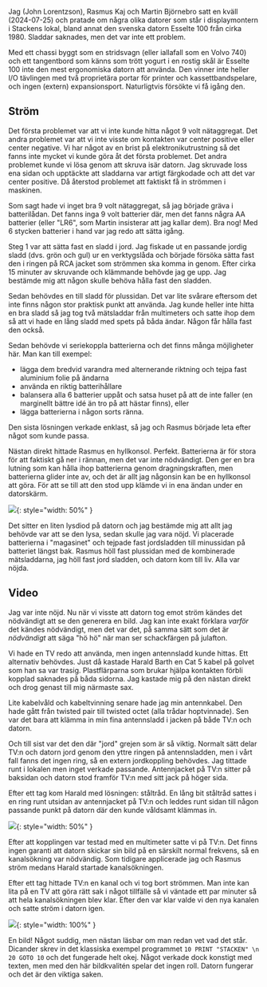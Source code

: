 <!--
.. title: Nej, jag vill inte vänta tills vi har rätt sladdar.
.. slug: esselte-hack
.. date: 2024-08-29 18:30 CEST
.. description: Esselte datorn från displaymontern får nytt liv.
.. category: 2024
-->

Jag (John Lorentzson), Rasmus Kaj och Martin Björnebro satt en kväll
(2024-07-25) och pratade om några olika datorer som står i
displaymontern i Stackens lokal, bland annat den svenska datorn
Esselte 100 från cirka 1980. Sladdar saknades, men det var inte ett
problem.

<!-- TEASER_END -->

Med ett chassi byggt som en stridsvagn (eller iallafall som en Volvo
740) och ett tangentbord som känns som trött yogurt i en rostig skål
är Esselte 100 inte den mest ergonomiska datorn att använda. Den
vinner inte heller I/O tävlingen med två proprietära portar för
printer och kassettbandspelare, och ingen (extern)
expansionsport. Naturligtvis försökte vi få igång den.

## Ström

Det första problemet var att vi inte kunde hitta något 9 volt
nätaggregat. Det andra problemet var att vi inte visste om kontakten
var center positive eller center negative. Vi har något av en brist på
elektronikutrustning så det fanns inte mycket vi kunde göra åt det
första problemet. Det andra problemet kunde vi lösa genom att skruva
isär datorn. Jag skruvade loss ena sidan och upptäckte att sladdarna
var artigt färgkodade och att det var center positive. Då återstod
problemet att faktiskt få in strömmen i maskinen.

Som sagt hade vi inget bra 9 volt nätaggregat, så jag började gräva i
batterilådan. Det fanns inga 9 volt batterier där, men det fanns några
AA batterier (eller "LR6", som Martin insisterar att jag kallar
dem). Bra nog! Med 6 stycken batterier i hand var jag redo att sätta
igång.

Steg 1 var att sätta fast en sladd i jord. Jag fiskade ut en passande
jordig sladd (dvs. grön och gul) ur en verktygslåda och började
försöka sätta fast den i ringen på RCA jacket som strömmen ska komma
in genom. Efter cirka 15 minuter av skruvande och klämmande behövde
jag ge upp. Jag bestämde mig att någon skulle behöva hålla fast den
sladden.

Sedan behövdes en till sladd för plussidan. Det var lite svårare
eftersom det inte finns någon stor praktisk punkt att använda. Jag
kunde heller inte hitta en bra sladd så jag tog två mätsladdar från
multimeters och satte ihop dem så att vi hade en lång sladd med spets
på båda ändar. Någon får hålla fast den också.

Sedan behövde vi seriekoppla batterierna och det finns många
möjligheter här. Man kan till exempel:

- lägga dem bredvid varandra med alternerande riktning och tejpa fast
  aluminium folie på ändarna
- använda en riktig batterihållare
- balansera alla 6 batterier uppåt och satsa huset på att de inte
  faller (en marginellt bättre idé än tro på att hästar finns), eller
- lägga batterierna i någon sorts ränna.
    
    
Den sista lösningen verkade enklast, så jag och Rasmus började leta
efter något som kunde passa.

Nästan direkt hittade Rasmus en hyllkonsol. Perfekt. Batterierna är
för stora för att faktiskt gå ner i rännan, men det var inte
nödvändigt. Den ger en bra lutning som kan hålla ihop batterierna
genom dragningskraften, men batterierna glider inte av, och det är
allt jag någonsin kan be en hyllkonsol att göra. För att se till att
den stod upp klämde vi in ena ändan under en datorskärm.

![](/images/esselte-batteri.jpg){: style="width: 50%" }

Det sitter en liten lysdiod på datorn och jag bestämde mig att allt
jag behövde var att se den lysa, sedan skulle jag vara nöjd. Vi
placerade batterierna i "magasinet" och tejpade fast jordsladden till
minussidan på batteriet längst bak. Rasmus höll fast plussidan med de
kombinerade mätsladdarna, jag höll fast jord sladden, och datorn kom
till liv. Alla var nöjda.

## Video

Jag var inte nöjd. Nu när vi visste att datorn tog emot ström kändes
det nödvändigt att se den generera en bild. Jag kan inte exakt
förklara *varför* det kändes nödvändigt, men det var det, på samma
sätt som det är *nödvändigt* att säga "hö hö" när man ser schackfärgen
på julafton.

Vi hade en TV redo att använda, men ingen antennsladd kunde
hittas. Ett alternativ behövdes. Just då kastade Harald Barth en Cat 5
kabel på golvet som han sa var trasig. Plastflärparna som brukar
hjälpa kontakten förbli kopplad saknades på båda sidorna. Jag kastade
mig på den nästan direkt och drog genast till mig närmaste sax.

Lite kabelvåld och kabeltvinning senare hade jag min antennkabel. Den
hade gått från twisted pair till twisted octet (alla trådar
hoptvinnade). Sen var det bara att klämma in min fina antennsladd i
jacken på både TV:n och datorn.

Och till sist var det den där "jord" grejen som är så viktig. Normalt
sätt delar TV:n och datorn jord genom den yttre ringen på
antennsladden, men i vårt fall fanns det ingen ring, så en extern
jordkoppling behövdes. Jag tittade runt i lokalen men inget verkade
passande. Antennjacket på TV:n sitter på baksidan och datorn stod
framför TV:n med sitt jack på höger sida.

Efter ett tag kom Harald med lösningen: ståltråd. En lång bit ståltråd
sattes i en ring runt utsidan av antennjacket på TV:n och leddes runt
sidan till någon passande punkt på datorn där den kunde våldsamt
klämmas in.

![](/images/esselte-coax.jpg){: style="width: 50%" }

Efter att kopplingen var testad med en multimeter satte vi på
TV:n. Det finns ingen garanti att datorn skickar sin bild på en
särskilt normal frekvens, så en kanalsökning var nödvändig. Som
tidigare applicerade jag och Rasmus ström medans Harald startade
kanalsökningen.

Efter ett tag hittade TV:n en kanal och vi tog bort strömmen. Man inte
kan lita på en TV att göra rätt sak i något tillfälle så vi väntade
ett par minuter så att hela kanalsökningen blev klar. Efter den var
klar valde vi den nya kanalen och satte ström i datorn igen.

![](/images/stacken-surgery.jpg){: style="width: 100%" }

En bild! Något suddig, men nästan läsbar om man redan vet vad det
står. Dicander skrev in det klassiska exempel programmet `10 PRINT
"STACKEN" \n 20 GOTO 10` och det fungerade helt okej. Något verkade
dock konstigt med texten, men med den här bildkvalitén spelar det
ingen roll. Datorn fungerar och det är den viktiga saken.
